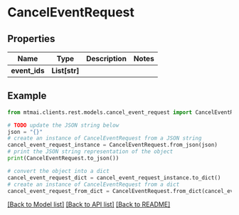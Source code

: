# CancelEventRequest


## Properties

Name | Type | Description | Notes
------------ | ------------- | ------------- | -------------
**event_ids** | **List[str]** |  | 

## Example

```python
from mtmai.clients.rest.models.cancel_event_request import CancelEventRequest

# TODO update the JSON string below
json = "{}"
# create an instance of CancelEventRequest from a JSON string
cancel_event_request_instance = CancelEventRequest.from_json(json)
# print the JSON string representation of the object
print(CancelEventRequest.to_json())

# convert the object into a dict
cancel_event_request_dict = cancel_event_request_instance.to_dict()
# create an instance of CancelEventRequest from a dict
cancel_event_request_from_dict = CancelEventRequest.from_dict(cancel_event_request_dict)
```
[[Back to Model list]](../README.md#documentation-for-models) [[Back to API list]](../README.md#documentation-for-api-endpoints) [[Back to README]](../README.md)


